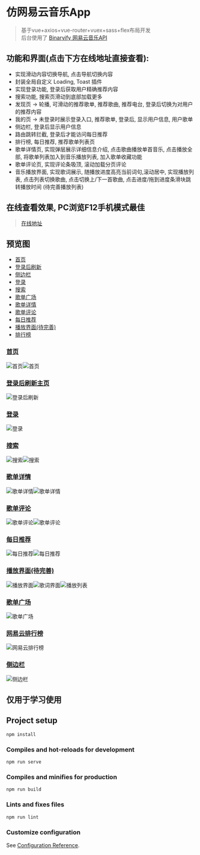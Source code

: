 # 仿网易云音乐App
> 基于vue+axios+vue-router+vuex+sass+flex布局开发  
> 后台使用了 [Binaryify 网易云音乐API](https://github.com/Binaryify/NeteaseCloudMusicApi)

## 功能和界面(点击下方在线地址直接查看):
- 实现滑动内容切换导航, 点击导航切换内容
- 封装全局自定义 Loading, Toast 插件
- 实现登录功能, 登录后获取用户精确推荐内容
- 搜索功能, 搜索页滑动到底部加载更多
- 发现页 -> 轮播, 可滑动的推荐歌单, 推荐歌曲, 推荐电台, 登录后切换为对用户的推荐内容
- 我的页 -> 未登录时展示登录入口, 推荐歌单, 登录后, 显示用户信息, 用户歌单
- 侧边栏, 登录后显示用户信息
- 路由跳转拦截, 登录后才能访问每日推荐 
- 排行榜, 每日推荐, 推荐歌单列表页
- 歌单详情页, 实现弹层展示详细信息介绍, 点击歌曲播放单首音乐, 点击播放全部, 将歌单列表加入到音乐播放列表, 加入歌单收藏功能
- 歌单评论页, 实现评论条吸顶, 滚动加载分页评论
- 音乐播放界面, 实现歌词展示, 随播放进度高亮当前词句,滚动居中, 实现播放列表, 点击列表切换歌曲, 点击切换上/下一首歌曲, 点击进度/拖到进度条滑块跳转播放时间 (待完善播放列表)

## 在线查看效果, PC浏览F12手机模式最佳
> [在线地址](http://141.164.55.61:3001)  

## <a id="预览图">预览图</a>  
- [首页](#首页)  
- [登录后刷新](#登录后刷新)  
- [侧边栏](#侧边栏)  
- [登录](#登录)  
- [搜索](#搜索)  
- [歌单广场](#歌单广场)  
- [歌单详情](#歌单详情)  
- [歌单评论](#歌单评论)  
- [每日推荐](#每日推荐)  
- [播放界面(待完善)](#播放界面)  
- [排行榜](#排行榜)  

### <a id="首页">[首页](#预览图)</a>
![首页](./preview/发现.PNG)![首页](./preview/我的.PNG)
### <a id="登录后刷新">[登录后刷新主页](#预览图)</a>
![登录后刷新](./preview/登录后刷新主页.PNG)
### <a id="登录">[登录](#预览图)</a>
![登录](./preview/登录.PNG)
### <a id="搜索">[搜索](#预览图)</a>
![搜索](./preview/搜索.PNG)![搜索](./preview/搜索1.PNG)
### <a id="歌单详情">[歌单详情](#预览图)</a>
![歌单详情](./preview/歌单详情.PNG)![歌单详情](./preview/歌单详情2.PNG)
### <a id="歌单评论">[歌单评论](#预览图)</a>
![歌单评论](./preview/歌单评论.PNG)![歌单评论](./preview/歌单评论2.PNG)
### <a id="每日推荐">[每日推荐](#预览图)</a>
![每日推荐](./preview/每日推荐歌曲.PNG)![每日推荐](./preview/每日推荐歌曲2.PNG)
### <a id="播放界面">[播放界面(待完善)](#预览图)</a>
![播放界面](./preview/播放界面.PNG)![歌词界面](./preview/歌词界面2.PNG)![播放列表](./preview/播放列表.PNG)
### <a id="歌单广场">[歌单广场](#预览图)</a>
![歌单广场](./preview/歌单广场.PNG)
### <a id="排行榜">[网易云排行榜](#预览图)</a>
![网易云排行榜](./preview/网易云排行榜.PNG)
### <a id="侧边栏">[侧边栏](#预览图)</a> 
![侧边栏](./preview/侧边栏.PNG)

## 仅用于学习使用

## Project setup
```
npm install
```

### Compiles and hot-reloads for development
```
npm run serve
```

### Compiles and minifies for production
```
npm run build
```

### Lints and fixes files
```
npm run lint
```

### Customize configuration
See [Configuration Reference](https://cli.vuejs.org/config/).

